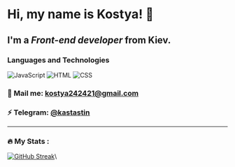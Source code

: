 # Hi, my name is **Kostya**! 👋
## I'm a *Front-end developer* from Kiev.
### Languages and Technologies
![JavaScript](https://img.shields.io/badge/-JavaScript-090909?style=for-the-badge&logo=JavaScript)
![HTML](https://img.shields.io/badge/-HTML-090909?style=for-the-badge&logo=html5)
![CSS](https://img.shields.io/badge/-CSS-090909?style=for-the-badge&logo=css3)
### 💬 Mail me: kostya242421@gmail.com
### ⚡ Telegram: [@kastastin](https://t.me/kastastin)
---
### :fire: My Stats :
[![GitHub Streak](http://github-readme-streak-stats.herokuapp.com?user=kastastin&theme=highcontrast&ring=DDEB14&fire=DDEB14&currStreakLabel=DDEB14)](https://git.io/streak-stats)\

